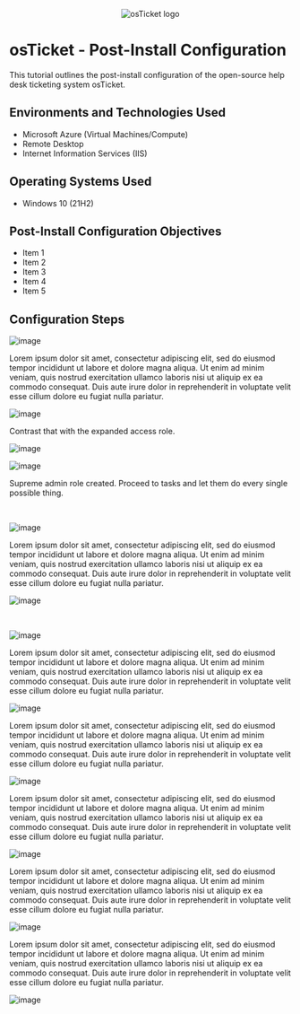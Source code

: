 <p align="center">
<img src="https://i.imgur.com/Clzj7Xs.png" alt="osTicket logo"/>
</p>

<h1>osTicket - Post-Install Configuration</h1>
This tutorial outlines the post-install configuration of the open-source help desk ticketing system osTicket.<br />


<h2>Environments and Technologies Used</h2>

- Microsoft Azure (Virtual Machines/Compute)
- Remote Desktop
- Internet Information Services (IIS)

<h2>Operating Systems Used </h2>

- Windows 10</b> (21H2)

<h2>Post-Install Configuration Objectives</h2>

- Item 1
- Item 2
- Item 3
- Item 4
- Item 5

<h2>Configuration Steps</h2>


![image](https://github.com/user-attachments/assets/7b77fb0e-c885-43cf-a711-1310567e3ac0)

<p>
Lorem ipsum dolor sit amet, consectetur adipiscing elit, sed do eiusmod tempor incididunt ut labore et dolore magna aliqua. Ut enim ad minim veniam, quis nostrud exercitation ullamco laboris nisi ut aliquip ex ea commodo consequat. Duis aute irure dolor in reprehenderit in voluptate velit esse cillum dolore eu fugiat nulla pariatur.
</p>

![image](https://github.com/user-attachments/assets/12781801-8880-412b-ba61-6c03552d6d4a)

Contrast that with the expanded access role. 

![image](https://github.com/user-attachments/assets/bc079eb2-aec5-4274-b7c1-33b55276d63a)

![image](https://github.com/user-attachments/assets/2f9265f3-c2f9-4080-8a67-7f798f87a0d5)

Supreme admin role created. Proceed to tasks and let them do every single possible thing.



<br />

![image](https://github.com/user-attachments/assets/025b80ba-e6c4-439e-a870-6c3ddc65624a)

<p>
Lorem ipsum dolor sit amet, consectetur adipiscing elit, sed do eiusmod tempor incididunt ut labore et dolore magna aliqua. Ut enim ad minim veniam, quis nostrud exercitation ullamco laboris nisi ut aliquip ex ea commodo consequat. Duis aute irure dolor in reprehenderit in voluptate velit esse cillum dolore eu fugiat nulla pariatur.
</p>

![image](https://github.com/user-attachments/assets/677c2a4a-72dc-45ac-bb02-54d4794512cf)

<br />

![image](https://github.com/user-attachments/assets/f83f0661-640b-4c20-8c77-4bee30d414a7)

<p>
Lorem ipsum dolor sit amet, consectetur adipiscing elit, sed do eiusmod tempor incididunt ut labore et dolore magna aliqua. Ut enim ad minim veniam, quis nostrud exercitation ullamco laboris nisi ut aliquip ex ea commodo consequat. Duis aute irure dolor in reprehenderit in voluptate velit esse cillum dolore eu fugiat nulla pariatur.
</p>

![image](https://github.com/user-attachments/assets/3f93a857-6d1d-49c6-9ee9-e61b348a6d84)

<p>
Lorem ipsum dolor sit amet, consectetur adipiscing elit, sed do eiusmod tempor incididunt ut labore et dolore magna aliqua. Ut enim ad minim veniam, quis nostrud exercitation ullamco laboris nisi ut aliquip ex ea commodo consequat. Duis aute irure dolor in reprehenderit in voluptate velit esse cillum dolore eu fugiat nulla pariatur.
</p>

![image](https://github.com/user-attachments/assets/71cb9b15-c584-434d-918b-0d0613f85662)

<p>
Lorem ipsum dolor sit amet, consectetur adipiscing elit, sed do eiusmod tempor incididunt ut labore et dolore magna aliqua. Ut enim ad minim veniam, quis nostrud exercitation ullamco laboris nisi ut aliquip ex ea commodo consequat. Duis aute irure dolor in reprehenderit in voluptate velit esse cillum dolore eu fugiat nulla pariatur.
</p>

![image](https://github.com/user-attachments/assets/bf8e2d76-be97-4896-85eb-cb820279aa42)

<p>
Lorem ipsum dolor sit amet, consectetur adipiscing elit, sed do eiusmod tempor incididunt ut labore et dolore magna aliqua. Ut enim ad minim veniam, quis nostrud exercitation ullamco laboris nisi ut aliquip ex ea commodo consequat. Duis aute irure dolor in reprehenderit in voluptate velit esse cillum dolore eu fugiat nulla pariatur.
</p>

![image](https://github.com/user-attachments/assets/5c4edf58-b035-49da-ae5a-e290afc5fb34)

<p>
Lorem ipsum dolor sit amet, consectetur adipiscing elit, sed do eiusmod tempor incididunt ut labore et dolore magna aliqua. Ut enim ad minim veniam, quis nostrud exercitation ullamco laboris nisi ut aliquip ex ea commodo consequat. Duis aute irure dolor in reprehenderit in voluptate velit esse cillum dolore eu fugiat nulla pariatur.
</p>

![image](https://github.com/user-attachments/assets/9a29e99b-8365-4bf1-a166-0f732ed19987)


<br />
